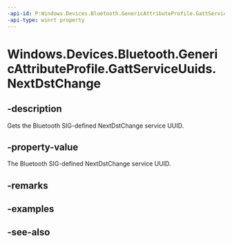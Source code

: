 ----api-id: P:Windows.Devices.Bluetooth.GenericAttributeProfile.GattServiceUuids.NextDstChange
-api-type: winrt property
---<!-- Property syntaxpublic System.Guid NextDstChange { get; }--># Windows.Devices.Bluetooth.GenericAttributeProfile.GattServiceUuids.NextDstChange## -descriptionGets the Bluetooth SIG-defined NextDstChange service UUID.## -property-valueThe Bluetooth SIG-defined NextDstChange service UUID.## -remarks## -examples## -see-also